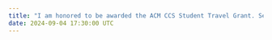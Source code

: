 ```yaml
---
title: "I am honored to be awarded the ACM CCS Student Travel Grant. See you all in Salt Lake City."
date: 2024-09-04 17:30:00 UTC
---
```


